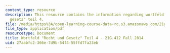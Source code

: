 ```yaml
---
content_type: resource
description: This resource contains the information regarding wortfeld "recht und
  gesetz" teil 4.
file: /media/https%3A/open-learning-course-data-rc.s3.amazonaws.com/21g-412-advanced-german-literature-culture-madness-murder-mysteries-fall-2014/27aabfc2366e7d9b54f455ffd7fa23eb_MIT21G_412F14_Wo10-11_Rec.pdf
file_type: application/pdf
resourcetype: Document
title: Wortfeld "Recht und Gesetz" Teil 4 - 21G.412 Fall 2014
uid: 27aabfc2-366e-7d9b-54f4-55ffd7fa23eb
---
```

